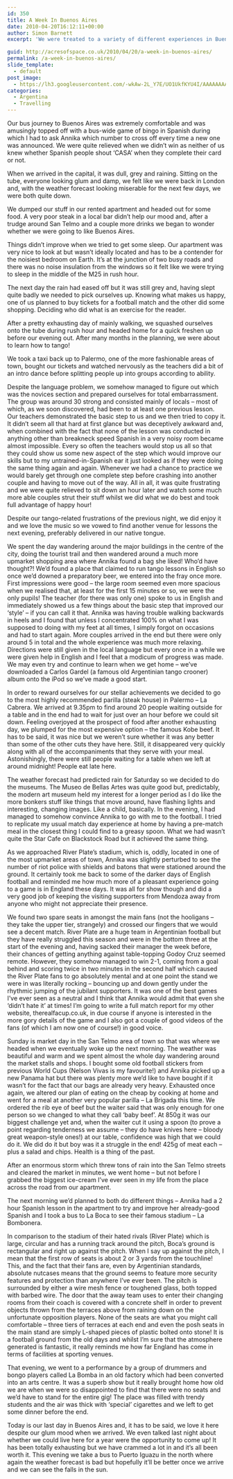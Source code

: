```yaml
---
id: 350
title: A Week In Buenos Aires
date: 2010-04-20T16:12:11+00:00
author: Simon Barnett
excerpt: 'We were treated to a variety of different experiences in Buenos Aires including drumming, tango, football and shopping. '

guid: http://acresofspace.co.uk/2010/04/20/a-week-in-buenos-aires/
permalink: /a-week-in-buenos-aires/
slide_template:
  - default
post_image:
  - https://lh3.googleusercontent.com/-wkAw-2L_Y7E/UO1UkfKYU4I/AAAAAAAAAGs/m91zl0Ff4I8/s640/CIMG2734.JPG
categories:
  - Argentina
  - Travelling
---
```

Our bus journey to Buenos Aires was extremely comfortable and was amusingly topped off with a bus-wide game of bingo in Spanish during which I had to ask Annika which number to cross off every time a new one was announced. We were quite relieved when we didn&#8217;t win as neither of us knew whether Spanish people shout &#8216;CASA&#8217; when they complete their card or not.

When we arrived in the capital, it was dull, grey and raining. Sitting on the tube, everyone looking glum and damp, we felt like we were back in London and, with the weather forecast looking miserable for the next few days, we were both quite down.

We dumped our stuff in our rented apartment and headed out for some food. A very poor steak in a local bar didn&#8217;t help our mood and, after a trudge around San Telmo and a couple more drinks we began to wonder whether we were going to like Buenos Aires.

Things didn&#8217;t improve when we tried to get some sleep. Our apartment was very nice to look at but wasn&#8217;t ideally located and has to be a contender for the noisiest bedroom on Earth. It&#8217;s at the junction of two busy roads and there was no noise insulation from the windows so it felt like we were trying to sleep in the middle of the M25 in rush hour.

The next day the rain had eased off but it was still grey and, having slept quite badly we needed to pick ourselves up. Knowing what makes us happy, one of us planned to buy tickets for a football match and the other did some shopping. Deciding who did what is an exercise for the reader.

After a pretty exhausting day of mainly walking, we squashed ourselves onto the tube during rush hour and headed home for a quick freshen up before our evening out. After many months in the planning, we were about to learn how to tango!

We took a taxi back up to Palermo, one of the more fashionable areas of town, bought our tickets and watched nervously as the teachers did a bit of an intro dance before splitting people up into groups according to ability.

Despite the language problem, we somehow managed to figure out which was the novices section and prepared ourselves for total embarrassment. The group was around 30 strong and consisted mainly of locals &#8211; most of which, as we soon discovered, had been to at least one previous lesson. Our teachers demonstrated the basic step to us and we then tried to copy it. It didn&#8217;t seem all that hard at first glance but was deceptively awkward and, when combined with the fact that none of the lesson was conducted in anything other than breakneck speed Spanish in a very noisy room became almost impossible. Every so often the teachers would stop us all so that they could show us some new aspect of the step which would improve our skills but to my untrained-in-Spanish ear it just looked as if they were doing the same thing again and again. Whenever we had a chance to practice we would barely get through one complete step before crashing into another couple and having to move out of the way. All in all, it was quite frustrating and we were quite relieved to sit down an hour later and watch some much more able couples strut their stuff whilst we did what we do best and took full advantage of happy hour!

Despite our tango-related frustrations of the previous night, we did enjoy it and we love the music so we vowed to find another venue for lessons the next evening, preferably delivered in our native tongue.

We spent the day wandering around the major buildings in the centre of the city, doing the tourist trail and then wandered around a much more upmarket shopping area where Annika found a bag she liked! Who&#8217;d have thought?! We&#8217;d found a place that claimed to run tango lessons in English so once we&#8217;d downed a preparatory beer, we entered into the fray once more. First impressions were good &#8211; the large room seemed even more spacious when we realised that, at least for the first 15 minutes or so, we were the only pupils! The teacher (for there was only one) spoke to us in English and immediately showed us a few things about the basic step that improved our &#8216;style&#8217; &#8211; if you can call it that. Annika was having trouble walking backwards in heels and I found that unless I concentrated 100% on what I was supposed to doing with my feet at all times, I simply forgot on occasions and had to start again. More couples arrived in the end but there were only around 5 in total and the whole experience was much more relaxing. Directions were still given in the local language but every once in a while we were given help in English and I feel that a modicum of progress was made. We may even try and continue to learn when we get home &#8211; we&#8217;ve downloaded a Carlos Gardel (a famous old Argentinian tango crooner) album onto the iPod so we&#8217;ve made a good start.

In order to reward ourselves for our stellar achievements we decided to go to the most highly recommended parilla (steak house) in Palermo &#8211; La Cabrera. We arrived at 9.35pm to find around 20 people waiting outside for a table and in the end had to wait for just over an hour before we could sit down. Feeling overjoyed at the prospect of food after another exhausting day, we plumped for the most expensive option &#8211; the famous Kobe beef. It has to be said, it was nice but we weren&#8217;t sure whether it was any better than some of the other cuts they have here. Still, it disappeared very quickly along with all of the accompaniments that they serve with your meal. Astonishingly, there were still people waiting for a table when we left at around midnight! People eat late here.

The weather forecast had predicted rain for Saturday so we decided to do the museums. The Museo de Bellas Artes was quite good but, predictably, the modern art museum held my interest for a longer period as I do like the more bonkers stuff like things that move around, have flashing lights and interesting, changing images. Like a child, basically. In the evening, I had managed to somehow convince Annika to go with me to the football. I tried to replicate my usual match day experience at home by having a pre-match meal in the closest thing I could find to a greasy spoon. What we had wasn&#8217;t quite the Star Cafe on Blackstock Road but it achieved the same thing.

As we approached River Plate&#8217;s stadium, which is, oddly, located in one of the most upmarket areas of town, Annika was slightly perturbed to see the number of riot police with shields and batons that were stationed around the ground. It certainly took me back to some of the darker days of English football and reminded me how much more of a pleasant experience going to a game is in England these days. It was all for show though and did a very good job of keeping the visiting supporters from Mendoza away from anyone who might not appreciate their presence.

We found two spare seats in amongst the main fans (not the hooligans &#8211; they take the upper tier, strangely) and crossed our fingers that we would see a decent match. River Plate are a huge team in Argentinian football but they have really struggled this season and were in the bottom three at the start of the evening and, having sacked their manager the week before, their chances of getting anything against table-topping Godoy Cruz seemed remote. However, they somehow managed to win 2-1, coming from a goal behind and scoring twice in two minutes in the second half which caused the River Plate fans to go absolutely mental and at one point the stand we were in was literally rocking &#8211; bouncing up and down gently under the rhythmic jumping of the jubilant supporters. It was one of the best games I&#8217;ve ever seen as a neutral and I think that Annika would admit that even she &#8216;didn&#8217;t hate it&#8217; at times! I&#8217;m going to write a full match report for my other website, therealfacup.co.uk, in due course if anyone is interested in the more gory details of the game and I also got a couple of good videos of the fans (of which I am now one of course!) in good voice.

Sunday is market day in the San Telmo area of town so that was where we headed when we eventually woke up the next morning. The weather was beautiful and warm and we spent almost the whole day wandering around the market stalls and shops. I bought some old football stickers from previous World Cups (Nelson Vivas is my favourite!) and Annika picked up a new Panama hat but there was plenty more we&#8217;d like to have bought if it wasn&#8217;t for the fact that our bags are already very heavy. Exhausted once again, we altered our plan of eating on the cheap by cooking at home and went for a meal at another very popular parilla &#8211; La Brigada this time. We ordered the rib eye of beef but the waiter said that was only enough for one person so we changed to what they call &#8216;baby beef&#8217;. At 850g it was our biggest challenge yet and, when the waiter cut it using a spoon (to prove a point regarding tenderness we assume &#8211; they do have knives here &#8211; bloody great weapon-style ones!) at our table, confidence was high that we could do it. We did do it but boy was it a struggle in the end! 425g of meat each &#8211; plus a salad and chips. Health is a thing of the past.

After an enormous storm which threw tons of rain into the San Telmo streets and cleared the market in minutes, we went home &#8211; but not before I grabbed the biggest ice-cream I&#8217;ve ever seen in my life from the place across the road from our apartment.

The next morning we&#8217;d planned to both do different things &#8211; Annika had a 2 hour Spanish lesson in the apartment to try and improve her already-good Spanish and I took a bus to La Boca to see their famous stadium &#8211; La Bombonera.

In comparison to the stadium of their hated rivals (River Plate) which is large, circular and has a running track around the pitch, Boca&#8217;s ground is rectangular and right up against the pitch. When I say up against the pitch, I mean that the first row of seats is about 2 or 3 yards from the touchline! This, and the fact that their fans are, even by Argentinian standards, absolute nutcases means that the ground seems to feature more security features and protection than anywhere I&#8217;ve ever been. The pitch is surrounded by either a wire mesh fence or toughened glass, both topped with barbed wire. The door that the away team uses to enter their changing rooms from their coach is covered with a concrete shelf in order to prevent objects thrown from the terraces above from raining down on the unfortunate opposition players. None of the seats are what you might call comfortable &#8211; three tiers of terraces at each end and even the posh seats in the main stand are simply L-shaped pieces of plastic bolted onto stone! It is a football ground from the old days and whilst I&#8217;m sure that the atmosphere generated is fantastic, it really reminds me how far England has come in terms of facilities at sporting venues.

That evening, we went to a performance by a group of drummers and bongo players called La Bomba in an old factory which had been converted into an arts centre. It was a superb show but it really brought home how old we are when we were so disappointed to find that there were no seats and we&#8217;d have to stand for the entire gig! The place was filled with trendy students and the air was thick with &#8216;special&#8217; cigarettes and we left to get some dinner before the end.

Today is our last day in Buenos Aires and, it has to be said, we love it here despite our glum mood when we arrived. We even talked last night about whether we could live here for a year were the opportunity to come up! It has been totally exhausting but we have crammed a lot in and it&#8217;s all been worth it. This evening we take a bus to Puerto Iguazu in the north where again the weather forecast is bad but hopefully it&#8217;ll be better once we arrive and we can see the falls in the sun.
